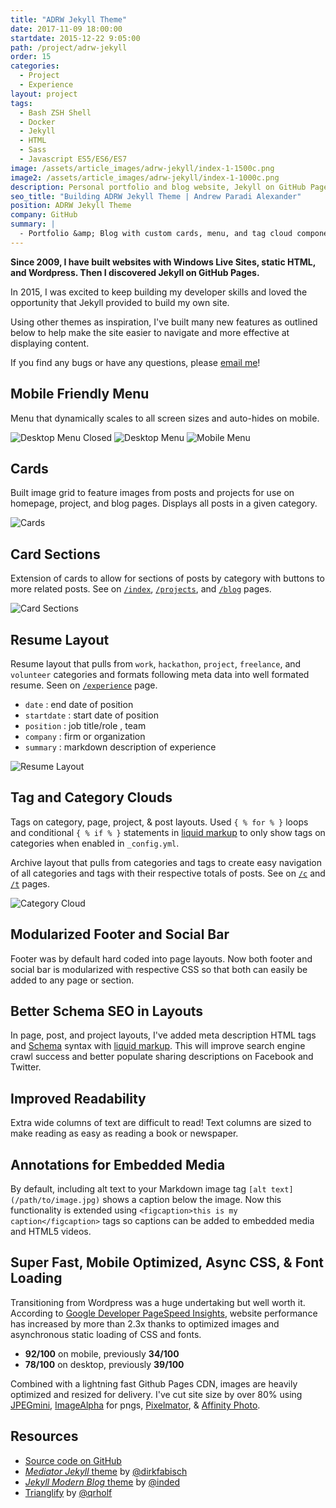 ```yaml
---
title: "ADRW Jekyll Theme"
date: 2017-11-09 18:00:00
startdate: 2015-12-22 9:05:00
path: /project/adrw-jekyll
order: 15
categories:
  - Project
  - Experience
layout: project
tags:
  - Bash ZSH Shell
  - Docker
  - Jekyll
  - HTML
  - Sass
  - Javascript ES5/ES6/ES7
image: /assets/article_images/adrw-jekyll/index-1-1500c.png
image2: /assets/article_images/adrw-jekyll/index-1-1000c.png
description: Personal portfolio and blog website, Jekyll on GitHub Pages
seo_title: "Building ADRW Jekyll Theme | Andrew Paradi Alexander"
position: ADRW Jekyll Theme
company: GitHub
summary: |
  - Portfolio &amp; Blog with custom cards, menu, and tag cloud components
---
```


**Since 2009, I have built websites with Windows Live Sites, static HTML, and Wordpress. Then I discovered Jekyll on GitHub Pages.**

In 2015, I was excited to keep building my developer skills and loved the opportunity that Jekyll provided to build my own site.

Using other themes as inspiration, I've built many new features as outlined below to help make the site easier to navigate and more effective at displaying content.

If you find any bugs or have any questions, please [email me](mailto:account+github@adrw.ch?subject=ADRW%20Jekyll%20Bug)!

## Mobile Friendly Menu

Menu that dynamically scales to all screen sizes and auto-hides on mobile.

![Desktop Menu Closed](/assets/article_images/adrw-jekyll/menu-closed-1c.png)
![Desktop Menu](/assets/article_images/adrw-jekyll/desktop-menu-1c.png)
![Mobile Menu](/assets/article_images/adrw-jekyll/mobile-menu-1c.png)

## Cards

Built image grid to feature images from posts and projects for use on homepage, project, and blog pages. Displays all posts in a given category.

![Cards](/assets/article_images/adrw-jekyll/cards-1c.png)

## Card Sections

Extension of cards to allow for sections of posts by category with buttons to more related posts. See on [`/index`](http://www.andrew.fm/), [`/projects`](http://www.andrew.fm/projects), and [`/blog`](http://www.andrew.fm/blog) pages.

![Card Sections](/assets/article_images/adrw-jekyll/card_sections-2-1500c.png)

## Resume Layout

Resume layout that pulls from `work`, `hackathon`, `project`, `freelance`, and `volunteer` categories and formats following meta data into well formated resume. Seen on [`/experience`](http://www.andrew.fm/experience) page.

- `date` : end date of position
- `startdate` : start date of position
- `position` : job title/role , team
- `company` : firm or organization
- `summary` : markdown description of experience

![Resume Layout](/assets/article_images/adrw-jekyll/resume-1.png)

## Tag and Category Clouds

Tags on category, page, project, &amp; post layouts. Used `{ % for % }` loops and conditional `{ % if % }` statements in [liquid markup](https://github.com/shopify/liquid/wiki/Liquid-for-Designers) to only show tags on categories when enabled in `_config.yml`.

Archive layout that pulls from categories and tags to create easy navigation of all categories and tags with their respective totals of posts. See on [`/c`](http://www.andrew.fm/c) and [`/t`](http://www.andrew.fm/t) pages.

![Category Cloud](/assets/article_images/adrw-jekyll/archive-cloud-1c.png)

## Modularized Footer and Social Bar

Footer was by default hard coded into page layouts. Now both footer and social bar is modularized with respective CSS so that both can easily be added to any page or section.

## Better Schema SEO in Layouts

In page, post, and project layouts, I've added meta description HTML tags and [Schema](http://schema.org/) syntax with [liquid markup](https://github.com/shopify/liquid/wiki/Liquid-for-Designers). This will improve search engine crawl success and better populate sharing descriptions on Facebook and Twitter.

## Improved Readability

Extra wide columns of text are difficult to read! Text columns are sized to make reading as easy as reading a book or newspaper.

## Annotations for Embedded Media

By default, including alt text to your Markdown image tag `[alt text](/path/to/image.jpg)` shows a caption below the image. Now this functionality is extended using `<figcaption>this is my caption</figcaption>` tags so captions can be added to embedded media and HTML5 videos.

## Super Fast, Mobile Optimized, Async CSS, &amp; Font Loading

Transitioning from Wordpress was a huge undertaking but well worth it. According to [Google Developer PageSpeed Insights](https://developers.google.com/speed/pagespeed/insights/), website performance has increased by more than 2.3x thanks to optimized images and asynchronous static loading of CSS and fonts.

- **92/100** on mobile, previously **34/100**
- **78/100** on desktop, previously **39/100**

Combined with a lightning fast Github Pages CDN, images are heavily optimized and resized for delivery. I've cut site size by over 80% using [JPEGmini](http://www.jpegmini.com/), [ImageAlpha](https://pngmini.com/) for pngs, [Pixelmator](http://www.pixelmator.com/mac/), &amp; [Affinity Photo](https://affinity.serif.com/en-gb/photo/).

## Resources

- [Source code on GitHub](https://github.com/adrw/adrw.github.io)
- [_Mediator Jekyll_ theme](https://github.com/dirkfabisch/mediator) by [@dirkfabisch](https://twitter.com/dirkfabisch)
- [_Jekyll Modern Blog_ theme](https://github.com/inded/Jekyll_modern-blog) by [@inded](https://github.com/inded)
- [Trianglify](https://github.com/qrohlf/trianglify) by [@qrholf](http://qrohlf.com/)
